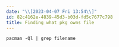 ```yaml
---
date: "\\[2023-04-07 Fri 13:54\\]"
id: 82c4162e-4839-45d3-b03d-fd5c7677c798
title: Finding what pkg owns file
---
```


``` example
pacman -Ql | grep filename
```
